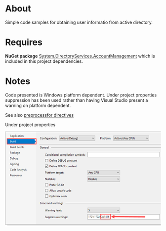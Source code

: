 ﻿# About

Simple code samples for obtaining user informatio from active directory.

# Requires

**NuGet package** [System.DirectoryServices.AccountManagement](https://www.nuget.org/packages/System.DirectoryServices.AccountManagement/6.0.0-rc.1.21451.13) which is included in this project dependencies.

# Notes

Code presented is Windows platform dependent. Under project properties suppression has been used rather than having Visual Studio present a warning on platform dependent.

See also [preprocessfor directives](https://docs.microsoft.com/en-us/dotnet/csharp/language-reference/preprocessor-directives)

Under project properties

![imge](assets/supress.png)

